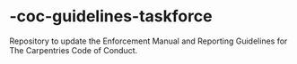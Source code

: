 # -coc-guidelines-taskforce
Repository to update the Enforcement Manual and Reporting Guidelines for The Carpentries Code of Conduct.
